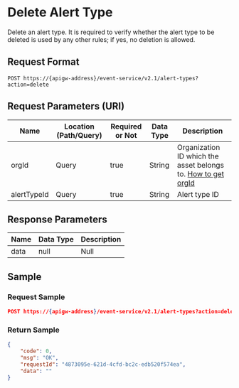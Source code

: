 # Delete Alert Type

Delete an alert type. It is required to verify whether the alert type to be deleted is used by any other rules; if yes, no deletion is allowed. 

## Request Format

```
POST https://{apigw-address}/event-service/v2.1/alert-types?action=delete
```

## Request Parameters (URI)

| Name | Location (Path/Query) | Required or Not | Data Type | Description |
|---------------|------------------|----------|-----------|--------------|
| orgId         | Query            | true     | String    | Organization ID which the asset belongs to. [How to get orgId](/docs/api/en/latest/api_faqs#how-to-get-organization-id-orgid-orgid)              |
|alertTypeId    | Query  | true  |  String  |  Alert type ID  |



## Response Parameters

| Name | Data Type     | Description          |
|-------|----------------|---------------------------|
|  data |  null  | Null  |




## Sample

### Request Sample

```json
POST https://{apigw-address}/event-service/v2.1/alert-types?action=delete&orgId=1c499110e8800000&alertTypeId=planetTemperature
```

### Return Sample

```json
{
	"code": 0,
	"msg": "OK",
	"requestId": "4873095e-621d-4cfd-bc2c-edb520f574ea",
	"data": ""
}
```
